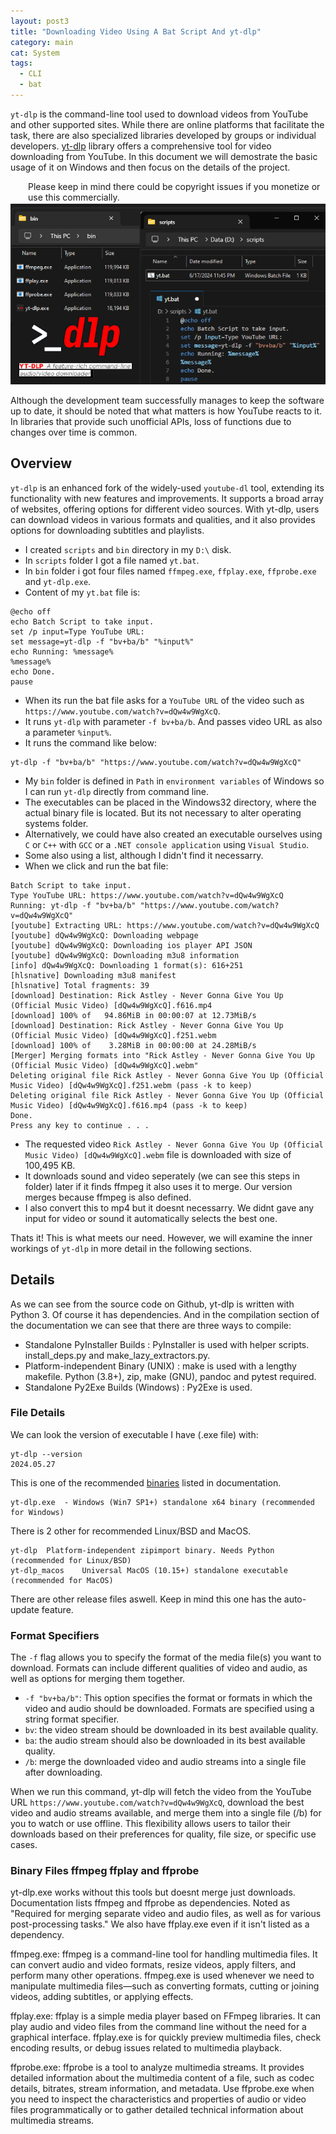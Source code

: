 ```yaml
---
layout: post3
title: "Downloading Video Using A Bat Script And yt-dlp"
category: main
cat: System
tags:
  - CLI
  - bat
---
```


`yt-dlp` is the command-line tool used to download videos from YouTube and other supported sites.
While there are online platforms that facilitate the task, there are also specialized libraries developed by groups or individual developers.
[yt-dlp](https://github.com/yt-dlp/yt-dlp) library offers a comprehensive tool for video downloading from YouTube. In this document we will demostrate the basic usage of it on Windows and then focus on the details of the project.
<!--more-->
<div style=" border-radius: 0px; border-top: 0px; border-bottom: 0px; margin-left: 15px; padding-top: 0px; padding-bottom: 2px; border-left-color: black; padding-left: 13px; margin-top: 0px;" class="bd-callout bd-callout-info">Please keep in mind there could be copyright issues if you monetize or use this commercially.</div> 
<img src="https://raw.githubusercontent.com/csariyildiz/csariyildiz.github.io/main/img/yt-dlp-post.png" class="img-fluid" alt="ytdlp post">

Although the development team successfully manages to keep the software up to date, it should be noted that what matters is how YouTube reacts to it. In libraries that provide such unofficial APIs, loss of functions due to changes over time is common.

## Overview

`yt-dlp` is an enhanced fork of the widely-used `youtube-dl` tool, extending its functionality with new features and improvements. It supports a broad array of websites, offering options for different video sources. 
With yt-dlp, users can download videos in various formats and qualities, and it also provides options for downloading subtitles and playlists. 

* I created `scripts` and `bin` directory in my `D:\` disk.
* In `scripts` folder I got a file named `yt.bat`.
* In `bin` folder i got four files named `ffmpeg.exe`, `ffplay.exe`, `ffprobe.exe` and `yt-dlp.exe`.
* Content of my `yt.bat` file is:

```
@echo off
echo Batch Script to take input.
set /p input=Type YouTube URL: 
set message=yt-dlp -f "bv+ba/b" "%input%"
echo Running: %message%
%message%
echo Done.
pause
```

* When its run the bat file asks for a `YouTube URL` of the video such as `https://www.youtube.com/watch?v=dQw4w9WgXcQ`. 
* It runs `yt-dlp` with parameter `-f bv+ba/b`. And passes video URL as also a parameter `%input%`.
* It runs the command like below:
  
```
yt-dlp -f "bv+ba/b" "https://www.youtube.com/watch?v=dQw4w9WgXcQ"
```

* My `bin` folder is defined in `Path` in `environment variables` of Windows so I can run `yt-dlp` directly from command line.
* The executables can be placed in the Windows32 directory, where the actual binary file is located. But its not necessary to alter operating systems folder.
* Alternatively, we could have also created an executable ourselves using `C` or `C++` with `GCC` or a `.NET console application` using `Visual Studio`.
* Some also using a list, although I didn't find it necessarry.
* When we click and run the bat file:
  
```
Batch Script to take input.
Type YouTube URL: https://www.youtube.com/watch?v=dQw4w9WgXcQ
Running: yt-dlp -f "bv+ba/b" "https://www.youtube.com/watch?v=dQw4w9WgXcQ"
[youtube] Extracting URL: https://www.youtube.com/watch?v=dQw4w9WgXcQ
[youtube] dQw4w9WgXcQ: Downloading webpage
[youtube] dQw4w9WgXcQ: Downloading ios player API JSON
[youtube] dQw4w9WgXcQ: Downloading m3u8 information
[info] dQw4w9WgXcQ: Downloading 1 format(s): 616+251
[hlsnative] Downloading m3u8 manifest
[hlsnative] Total fragments: 39
[download] Destination: Rick Astley - Never Gonna Give You Up (Official Music Video) [dQw4w9WgXcQ].f616.mp4
[download] 100% of   94.86MiB in 00:00:07 at 12.73MiB/s
[download] Destination: Rick Astley - Never Gonna Give You Up (Official Music Video) [dQw4w9WgXcQ].f251.webm
[download] 100% of    3.28MiB in 00:00:00 at 24.28MiB/s
[Merger] Merging formats into "Rick Astley - Never Gonna Give You Up (Official Music Video) [dQw4w9WgXcQ].webm"
Deleting original file Rick Astley - Never Gonna Give You Up (Official Music Video) [dQw4w9WgXcQ].f251.webm (pass -k to keep)
Deleting original file Rick Astley - Never Gonna Give You Up (Official Music Video) [dQw4w9WgXcQ].f616.mp4 (pass -k to keep)
Done.
Press any key to continue . . .
```

* The requested video `Rick Astley - Never Gonna Give You Up (Official Music Video) [dQw4w9WgXcQ].webm` file is downloaded with size of 100,495 KB.
* It downloads sound and video seperately (we can see this steps in folder) later if it finds ffmpeg it also uses it to merge. Our version merges because ffmpeg is also defined.
* I also convert this to mp4 but it doesnt necessarry. We didnt gave any input for video or sound it automatically selects the best one.

Thats it! This is what meets our need. However, we will examine the inner workings of `yt-dlp` in more detail in the following sections.

## Details

As we can see from the source code on Github, yt-dlp is written with Python 3. Of course it has dependencies. And in the compilation section of the documentation we can see that there are three ways to compile:

* Standalone PyInstaller Builds : PyInstaller is used with helper scripts. install_deps.py and make_lazy_extractors.py.
* Platform-independent Binary (UNIX) :  make is used with a lengthy makefile. Python (3.8+), zip, make (GNU), pandoc and pytest required. 
* Standalone Py2Exe Builds (Windows) : Py2Exe is used.

### File Details

We can look the version of executable I have (.exe file) with:

```
yt-dlp --version
2024.05.27
```

This is one of the recommended [binaries](https://github.com/yt-dlp/yt-dlp?tab=readme-ov-file#recommended) listed in documentation.

```
yt-dlp.exe	- Windows (Win7 SP1+) standalone x64 binary (recommended for Windows)
```

There is 2 other for recommended Linux/BSD and MacOS.

```
yt-dlp	Platform-independent zipimport binary. Needs Python (recommended for Linux/BSD)
yt-dlp_macos	Universal MacOS (10.15+) standalone executable (recommended for MacOS)
```

There are other release files aswell.
Keep in mind this one has the auto-update feature.

### Format Specifiers

The `-f` flag allows you to specify the format of the media file(s) you want to download. Formats can include different qualities of video and audio, as well as options for merging them together.

* `-f "bv+ba/b"`: This option specifies the format or formats in which the video and audio should be downloaded. Formats are specified using a string format specifier.
* `bv`: the video stream should be downloaded in its best available quality.
* `ba`: the audio stream should also be downloaded in its best available quality.
* `/b`: merge the downloaded video and audio streams into a single file after downloading.
  
When we run this command, yt-dlp will fetch the video from the YouTube URL `https://www.youtube.com/watch?v=dQw4w9WgXcQ`, download the best video and audio streams available, and merge them into a single file (/b) for you to watch or use offline.
This flexibility allows users to tailor their downloads based on their preferences for quality, file size, or specific use cases.

### Binary Files ffmpeg ffplay and ffprobe

yt-dlp.exe works without this tools but doesnt merge just downloads. 
Documentation lists ffmpeg and ffprobe as dependencies. Noted as "Required for merging separate video and audio files, as well as for various post-processing tasks."
We also have ffplay.exe even if it isn't listed as a dependency.

ffmpeg.exe: ffmpeg is a command-line tool for handling multimedia files. It can convert audio and video formats, resize videos, apply filters, and perform many other operations.
ffmpeg.exe is used whenever we need to manipulate multimedia files—such as converting formats, cutting or joining videos, adding subtitles, or applying effects.

ffplay.exe: ffplay is a simple media player based on FFmpeg libraries. It can play audio and video files from the command line without the need for a graphical interface.
ffplay.exe is for quickly preview multimedia files, check encoding results, or debug issues related to multimedia playback.

ffprobe.exe: ffprobe is a tool to analyze multimedia streams. It provides detailed information about the multimedia content of a file, such as codec details, bitrates, stream information, and metadata.
Use ffprobe.exe when you need to inspect the characteristics and properties of audio or video files programmatically or to gather detailed technical information about multimedia streams.

